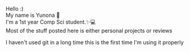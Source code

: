 Hello :)  
My name is Yunona 🦝  
I'm a 1st year Comp Sci student.✨💻   
Most of the stuff posted here is either personal projects or reviews  

I haven't used git in a long time this is the first time I'm using it properly 

<!---
notmej/notmej is a ✨ special ✨ repository because its `README.md` (this file) appears on your GitHub profile.
You can click the Preview link to take a look at your changes.
--->
